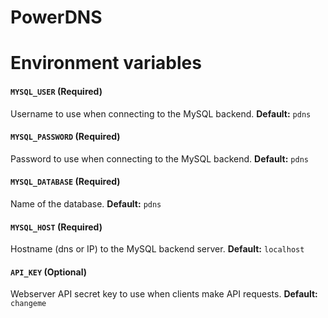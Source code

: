 # PowerDNS


# Environment variables

#### `MYSQL_USER` (Required)
Username to use when connecting to the MySQL backend. __Default:__ `pdns`

#### `MYSQL_PASSWORD` (Required)
Password to use when connecting to the MySQL backend. __Default:__ `pdns`

#### `MYSQL_DATABASE` (Required)
Name of the database. __Default:__ `pdns`

#### `MYSQL_HOST` (Required)
Hostname (dns or IP) to the MySQL backend server. __Default:__ `localhost`

#### `API_KEY` (Optional)
Webserver API secret key to use when clients make API requests. __Default:__ `changeme`
